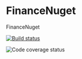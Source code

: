 # FinanceNuget
FinanceNuget


[![Build status](https://dev.azure.com/lachgar/NugetPackages/_apis/build/status/NugetPackages-ASP.NET%20Core-CI)](https://dev.azure.com/lachgar/NugetPackages/_build/latest?definitionId=6)

![Code coverage status](https://img.shields.io/azure-devops/coverage/lachgar/NugetPackages/6.svg)
